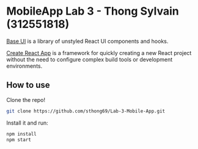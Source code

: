 # MobileApp Lab 3 - Thong Sylvain (312551818)

[Base UI](https://mui.com/base-ui/) is a library of unstyled React UI components and hooks.

[Create React App](https://create-react-app.dev/) is a framework for quickly creating a new React project without the need to configure complex build tools or development environments.

## How to use

Clone the repo!

```bash
git clone https://github.com/sthong69/Lab-3-Mobile-App.git
```

Install it and run:

```bash
npm install
npm start
```
